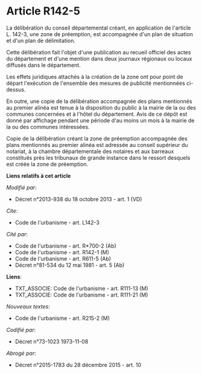 # Article R142-5

La délibération du conseil départemental créant, en application de l'article L. 142-3, une zone de préemption, est
accompagnée d'un plan de situation et d'un plan de délimitation. 

Cette délibération fait l'objet d'une publication au recueil officiel des actes du département et d'une mention dans deux
journaux régionaux ou locaux diffusés dans le département. 

Les effets juridiques attachés à la création de la zone ont pour point de départ l'exécution de l'ensemble des mesures de
publicité mentionnées ci-dessus. 

En outre, une copie de la délibération accompagnée des plans mentionnés au premier alinéa est tenue à la disposition du
public à la mairie de la ou des communes concernées et à l'hôtel du département. Avis de ce dépôt est donné par affichage
pendant une période d'au moins un mois à la mairie de la ou des communes intéressées. 

Copie de la délibération créant la zone de préemption accompagnée des plans mentionnés au premier alinéa est adressée au
conseil supérieur du notariat, à la chambre départementale des notaires et aux barreaux constitués près les tribunaux de
grande instance dans le ressort desquels est créée la zone de préemption.

**Liens relatifs à cet article**

_Modifié par_:

  - Décret n°2013-938 du 18 octobre 2013 - art. 1 (VD)

_Cite_:

  - Code de l'urbanisme - art. L142-3

_Cité par_:

  - Code de l'urbanisme - art. R*700-2 (Ab)
  - Code de l'urbanisme - art. R142-1 (M)
  - Code de l'urbanisme - art. R611-5 (Ab)
  - Décret n°81-534 du 12 mai 1981 - art. 5 (Ab)

**Liens**:

  - TXT_ASSOCIE: Code de l'urbanisme - art. R111-13 (M)
  - TXT_ASSOCIE: Code de l'urbanisme - art. R111-21 (M)

_Nouveaux textes_:

  - Code de l'urbanisme - art. R215-2 (M)

_Codifié par_:

  - Décret n°73-1023 1973-11-08

_Abrogé par_:

  - Décret n°2015-1783 du 28 décembre 2015 - art. 10
